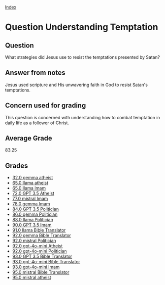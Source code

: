 
[Index](../../index.md)
# Question Understanding Temptation
## Question
What strategies did Jesus use to resist the temptations presented by Satan?

## Answer from notes
Jesus used scripture and His unwavering faith in God to resist Satan's temptations.

## Concern used for grading
This question is concerned with understanding how to combat temptation in daily life as a follower of Christ.

## Average Grade
83.25

## Grades
 * [32.0 gemma atheist](../answers/gemma_atheist/Understanding_Temptation.md)
 * [65.0 llama atheist](../answers/llama_atheist/Understanding_Temptation.md)
 * [65.0 llama Imam](../answers/llama_Imam/Understanding_Temptation.md)
 * [72.0 GPT 3.5 Atheist](../answers/GPT_3.5_Atheist/Understanding_Temptation.md)
 * [77.0 mistral Imam](../answers/mistral_Imam/Understanding_Temptation.md)
 * [78.0 gemma Imam](../answers/gemma_Imam/Understanding_Temptation.md)
 * [84.0 GPT 3.5 Politician](../answers/GPT_3.5_Politician/Understanding_Temptation.md)
 * [86.0 gemma Politician](../answers/gemma_Politician/Understanding_Temptation.md)
 * [88.0 llama Politician](../answers/llama_Politician/Understanding_Temptation.md)
 * [90.0 GPT 3.5 Imam](../answers/GPT_3.5_Imam/Understanding_Temptation.md)
 * [91.0 llama Bible Translator](../answers/llama_Bible_Translator/Understanding_Temptation.md)
 * [92.0 gemma Bible Translator](../answers/gemma_Bible_Translator/Understanding_Temptation.md)
 * [92.0 mistral Politician](../answers/mistral_Politician/Understanding_Temptation.md)
 * [92.0 gpt-4o-mini Atheist](../answers/gpt-4o-mini_Atheist/Understanding_Temptation.md)
 * [92.0 gpt-4o-mini Politician](../answers/gpt-4o-mini_Politician/Understanding_Temptation.md)
 * [93.0 GPT 3.5 Bible Translator](../answers/GPT_3.5_Bible_Translator/Understanding_Temptation.md)
 * [93.0 gpt-4o-mini Bible Translator](../answers/gpt-4o-mini_Bible_Translator/Understanding_Temptation.md)
 * [93.0 gpt-4o-mini Imam](../answers/gpt-4o-mini_Imam/Understanding_Temptation.md)
 * [95.0 mistral Bible Translator](../answers/mistral_Bible_Translator/Understanding_Temptation.md)
 * [95.0 mistral atheist](../answers/mistral_atheist/Understanding_Temptation.md)
